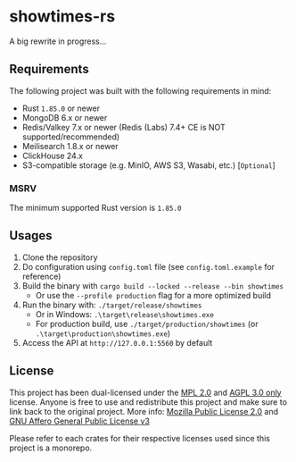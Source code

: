 # showtimes-rs

A big rewrite in progress...

## Requirements

The following project was built with the following requirements in mind:
- Rust `1.85.0` or newer
- MongoDB 6.x or newer
- Redis/Valkey 7.x or newer (Redis (Labs) 7.4+ CE is NOT supported/recommended)
- Meilisearch 1.8.x or newer
- ClickHouse 24.x
- S3-compatible storage (e.g. MinIO, AWS S3, Wasabi, etc.) [`Optional`]

### MSRV

The minimum supported Rust version is `1.85.0`

## Usages
1. Clone the repository
2. Do configuration using `config.toml` file (see `config.toml.example` for reference)
3. Build the binary with `cargo build --locked --release --bin showtimes`
   - Or use the `--profile production` flag for a more optimized build
4. Run the binary with: `./target/release/showtimes`
   - Or in Windows: `.\target\release\showtimes.exe`
   - For production build, use `./target/production/showtimes` (or `.\target\production\showtimes.exe`)
5. Access the API at `http://127.0.0.1:5560` by default

## License

This project has been dual-licensed under the [MPL 2.0](https://github.com/naoTimesdev/showtimes-rs/blob/master/LICENSE-MPL) and [AGPL 3.0 only](https://github.com/naoTimesdev/showtimes-rs/blob/master/LICENSE-AGPL) license. Anyone is free to use and redistribute this project and make sure to link back to the original project. More info: [Mozilla Public License 2.0](https://www.tldrlegal.com/license/mozilla-public-license-2-0-mpl-2) and [GNU Affero General Public License v3](https://www.tldrlegal.com/license/gnu-affero-general-public-license-v3-agpl-3-0)

Please refer to each crates for their respective licenses used since this project is a monorepo.
